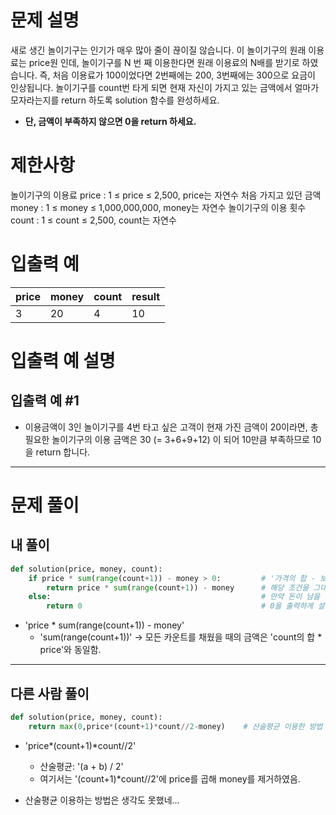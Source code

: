 # 문제 설명
새로 생긴 놀이기구는 인기가 매우 많아 줄이 끊이질 않습니다. 이 놀이기구의 원래 이용료는 price원 인데, 놀이기구를 N 번 째 이용한다면 원래 이용료의 N배를 받기로 하였습니다. 즉, 처음 이용료가 100이었다면 2번째에는 200, 3번째에는 300으로 요금이 인상됩니다.
놀이기구를 count번 타게 되면 현재 자신이 가지고 있는 금액에서 얼마가 모자라는지를 return 하도록 solution 함수를 완성하세요.

- **단, 금액이 부족하지 않으면 0을 return 하세요.**

# 제한사항
놀이기구의 이용료 price : 1 ≤ price ≤ 2,500, price는 자연수
처음 가지고 있던 금액 money : 1 ≤ money ≤ 1,000,000,000, money는 자연수
놀이기구의 이용 횟수 count : 1 ≤ count ≤ 2,500, count는 자연수

# 입출력 예

|price|money|count|result|
|--|--|--|--|
|3|20|4|10|

# 입출력 예 설명

## 입출력 예 #1

- 이용금액이 3인 놀이기구를 4번 타고 싶은 고객이 현재 가진 금액이 20이라면, 총 필요한 놀이기구의 이용 금액은 30 (= 3+6+9+12) 이 되어 10만큼 부족하므로 10을 return 합니다.

---

# 문제 풀이
## 내 풀이
```python
def solution(price, money, count):
    if price * sum(range(count+1)) - money > 0:         # '가격의 합 - 보유액'이 money보다 클 경우 그 차이를 양수로 출력
        return price * sum(range(count+1)) - money      # 해당 조건을 그대로 출력하게 설정
    else:                                               # 만약 돈이 남을 경우(else)
        return 0                                        # 0을 출력하게 설정
```
- 'price * sum(range(count+1)) - money'
    - 'sum(range(count+1))' -> 모든 카운트를 채웠을 때의 금액은 'count의 합 * price'와 동일함.

---

## 다른 사람 풀이
```python
def solution(price, money, count):
    return max(0,price*(count+1)*count//2-money)    # 산술평균 이용한 방법
```
- 'price*(count+1)*count//2'
    - 산술평균: '(a + b) / 2'
    - 여기서는 '(count+1)*count//2'에 price를 곱해 money를 제거하였음. 

- 산술평균 이용하는 방법은 생각도 못했네...